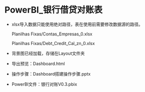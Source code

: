 # PowerBI_银行借贷对账表

- xlsx导入数据只能使用绝对路径，表在使用前需要修改数据源的路径。

  Planilhas Fixas/Contas_Empresas_0.xlsx

  Planilhas Fixas/Debt_Credit_Cal_zn_0.xlsx

- 背景图已经加载，存储在Layout文件夹
- 导出预览：Dashboard.html
- 操作步骤：Dashboard搭建操作步骤.pptx
- PowerBI文件：银行对账V0.3.pbix